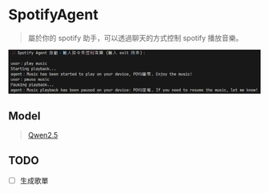 # SpotifyAgent

> 屬於你的 spotify 助手，可以透過聊天的方式控制 spotify 播放音樂。

![alt text](asset/image.png)

## Model

> [Qwen2.5](https://ollama.com/library/qwen2.5)

## TODO

- [ ] 生成歌單